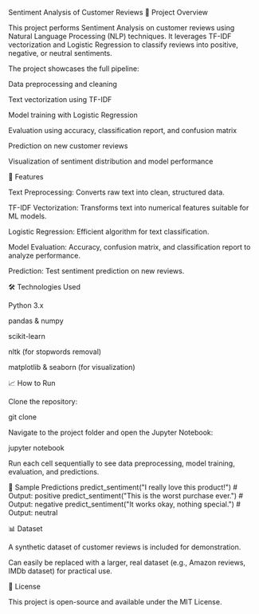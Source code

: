 Sentiment Analysis of Customer Reviews
🚀 Project Overview

This project performs Sentiment Analysis on customer reviews using Natural Language Processing (NLP) techniques. It leverages TF-IDF vectorization and Logistic Regression to classify reviews into positive, negative, or neutral sentiments.

The project showcases the full pipeline:

Data preprocessing and cleaning

Text vectorization using TF-IDF

Model training with Logistic Regression

Evaluation using accuracy, classification report, and confusion matrix

Prediction on new customer reviews

Visualization of sentiment distribution and model performance

📂 Features

Text Preprocessing: Converts raw text into clean, structured data.

TF-IDF Vectorization: Transforms text into numerical features suitable for ML models.

Logistic Regression: Efficient algorithm for text classification.

Model Evaluation: Accuracy, confusion matrix, and classification report to analyze performance.

Prediction: Test sentiment prediction on new reviews.

🛠 Technologies Used

Python 3.x

pandas & numpy

scikit-learn

nltk (for stopwords removal)

matplotlib & seaborn (for visualization)

📈 How to Run

Clone the repository:

git clone <repository-url>


Navigate to the project folder and open the Jupyter Notebook:

jupyter notebook


Run each cell sequentially to see data preprocessing, model training, evaluation, and predictions.

📝 Sample Predictions
predict_sentiment("I really love this product!")  # Output: positive
predict_sentiment("This is the worst purchase ever.")  # Output: negative
predict_sentiment("It works okay, nothing special.")  # Output: neutral

📊 Dataset

A synthetic dataset of customer reviews is included for demonstration.

Can easily be replaced with a larger, real dataset (e.g., Amazon reviews, IMDb dataset) for practical use.

🔖 License

This project is open-source and available under the MIT License.
